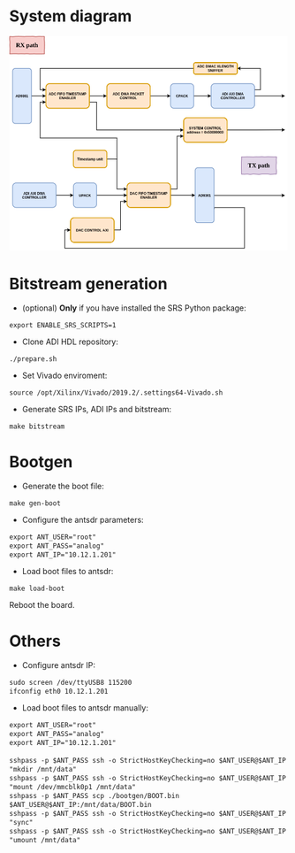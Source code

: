 # System diagram

![System diagram](doc/system.png "System Diagram")


# Bitstream generation

- (optional) **Only** if you have installed the SRS Python package:

```
export ENABLE_SRS_SCRIPTS=1
```

- Clone ADI HDL repository:

```{bash}
./prepare.sh
```

- Set Vivado enviroment:

```{bash}
source /opt/Xilinx/Vivado/2019.2/.settings64-Vivado.sh
```

- Generate SRS IPs, ADI IPs and bitstream:

```{bash}
make bitstream
```

# Bootgen

- Generate the boot file:

```{bash}
make gen-boot
```

- Configure the antsdr parameters:

```
export ANT_USER="root"
export ANT_PASS="analog"
export ANT_IP="10.12.1.201"
```

- Load boot files to antsdr:
```
make load-boot 
```

Reboot the board.


# Others

- Configure antsdr IP:

```
sudo screen /dev/ttyUSB8 115200
ifconfig eth0 10.12.1.201
```

- Load boot files to antsdr manually:

```
export ANT_USER="root"
export ANT_PASS="analog"
export ANT_IP="10.12.1.201"

sshpass -p $ANT_PASS ssh -o StrictHostKeyChecking=no $ANT_USER@$ANT_IP "mkdir /mnt/data"
sshpass -p $ANT_PASS ssh -o StrictHostKeyChecking=no $ANT_USER@$ANT_IP "mount /dev/mmcblk0p1 /mnt/data"
sshpass -p $ANT_PASS scp ./bootgen/BOOT.bin $ANT_USER@$ANT_IP:/mnt/data/BOOT.bin
sshpass -p $ANT_PASS ssh -o StrictHostKeyChecking=no $ANT_USER@$ANT_IP "sync"
sshpass -p $ANT_PASS ssh -o StrictHostKeyChecking=no $ANT_USER@$ANT_IP "umount /mnt/data"
```